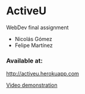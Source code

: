 # ActiveU
WebDev final assignment
- Nicolás Gómez
- Felipe Martínez

### Available at:
http://activeu.herokuapp.com

[Video demonstration](https://www.youtube.com/watch?v=j1MzEf__K1c&feature=youtu.be)
